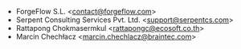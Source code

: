 - ForgeFlow S.L. \<<contact@forgeflow.com>\>
- Serpent Consulting Services Pvt. Ltd. \<<support@serpentcs.com>\>
- Rattapong Chokmasermkul \<<rattapongc@ecosoft.co.th>\>
- Marcin Chechłacz \<<marcin.chechlacz@braintec.com>\>
